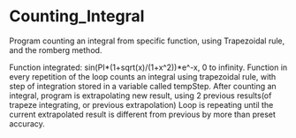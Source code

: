 # Counting_Integral
Program counting an integral from specific function, using Trapezoidal rule, and the romberg method.

Function integrated: sin(PI*(1+sqrt(x)/(1+x^2))*e^-x,  0 to infinity.
Function in every repetition of the loop counts an integral using trapezoidal rule, with step of integration stored in a variable called tempStep.
After counting an integral, program is extrapolating new result, using 2 previous results(of trapeze integrating, or previous extrapolation)
Loop is repeating until the current extrapolated result is different from previous by more than preset accuracy.
